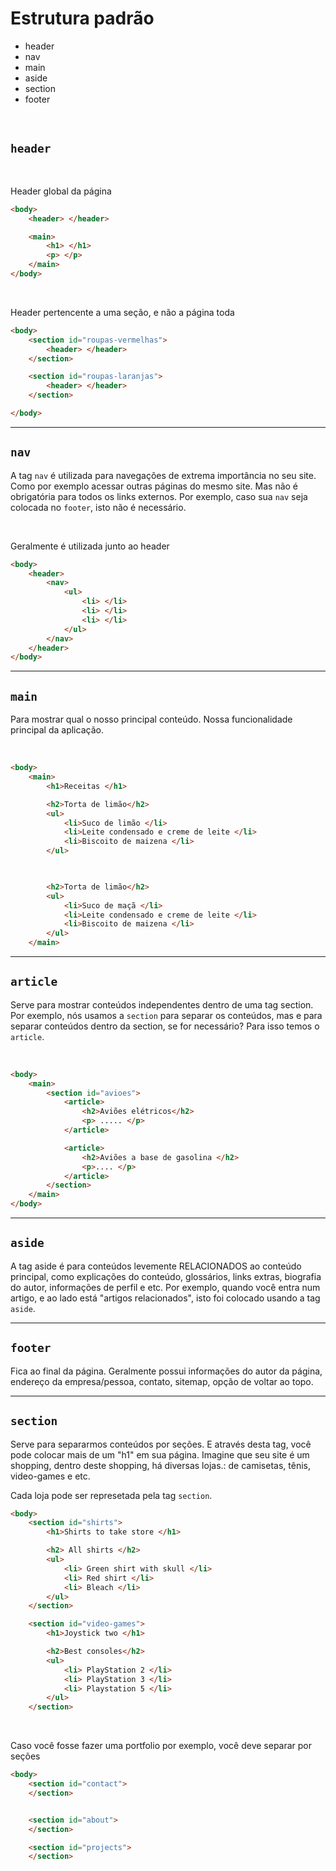 # Estrutura padrão

* header  <!-- Para criar cabeçalho                                                          -->
* nav     <!-- Para naveção dentro do seu site                                               -->
* main    <!-- Conteúdo principal da página                                                  -->
* aside   <!-- Para a barra lateral (geralmente usada para ADs)                              -->
* section <!-- Para criar seções no seu site, como um shoopping, cada loja é uma seção       -->
* footer  <!-- Para o rodapé da página, a parte de baixo                                     -->

</br>

## `header`

</br>

Header global da página 
```html 
<body>
    <header> </header>

    <main>
        <h1> </h1>
        <p> </p>
    </main>
</body>
```

</br>

Header pertencente a uma seção, e não a página toda
```html 
<body>
    <section id="roupas-vermelhas">
        <header> </header>
    </section>

    <section id="roupas-laranjas">
        <header> </header>
    </section>

</body>
```

______________________________________________________

## `nav`
A tag `nav` é utilizada para navegações de extrema importância no seu site.
Como por exemplo acessar outras páginas do mesmo site.
Mas não é obrigatória para todos os links externos.
Por exemplo, caso sua `nav` seja colocada no `footer`, isto não é necessário.

</br>

Geralmente é utilizada junto ao header
```html
<body>
    <header>
        <nav>
            <ul>
                <li> </li>
                <li> </li>
                <li> </li>
            </ul>
        </nav>
    </header>
</body>
```

______________________________________________________


## `main`
Para mostrar qual o nosso principal conteúdo. 
Nossa funcionalidade principal da aplicação.

</br>

```html
<body>
    <main>
        <h1>Receitas </h1>

        <h2>Torta de limão</h2>
        <ul>
            <li>Suco de limão </li>
            <li>Leite condensado e creme de leite </li>
            <li>Biscoito de maizena </li>
        </ul>


        
        <h2>Torta de limão</h2>
        <ul>
            <li>Suco de maçã </li>
            <li>Leite condensado e creme de leite </li>
            <li>Biscoito de maizena </li>
        </ul>
    </main>
```


______________________________________________________


## `article`
Serve para mostrar conteúdos independentes dentro de uma tag section.
Por exemplo, nós usamos a `section` para separar os conteúdos, mas e para separar conteúdos
dentro da section, se for necessário? Para isso temos o `article`.

</br>

```html
<body>
    <main>
        <section id="avioes">
            <article>
                <h2>Aviões elétricos</h2>
                <p> ..... </p>
            </article>

            <article>
                <h2>Aviões a base de gasolina </h2>
                <p>.... </p>
            </article>
        </section>
    </main>
</body>
```

______________________________________________________


## `aside`
A tag aside é para conteúdos levemente RELACIONADOS ao conteúdo principal, como explicações do conteúdo, glossários, links extras, biografia do autor, informações de perfil e etc.
Por exemplo, quando você entra num artigo, e ao lado está "artigos relacionados", isto foi colocado usando a tag `aside`.


______________________________________________________

## `footer`
Fica ao final da página.
Geralmente possui informações do autor da página, endereço da empresa/pessoa, contato, sitemap, opção de voltar ao topo.

______________________________________________________

## `section`
Serve para separarmos conteúdos por seções.
E através desta tag, você pode colocar mais de um "h1" em sua página.
Imagine que seu site é um shopping, dentro deste shopping, há diversas lojas.:
de camisetas, tênis, video-games e etc.

Cada loja pode ser represetada pela tag `section`.
```html
<body>
    <section id="shirts">
        <h1>Shirts to take store </h1>

        <h2> All shirts </h2>
        <ul>
            <li> Green shirt with skull </li>
            <li> Red shirt </li>
            <li> Bleach </li>
        </ul>
    </section>

    <section id="video-games">
        <h1>Joystick two </h1>

        <h2>Best consoles</h2>
        <ul>
            <li> PlayStation 2 </li>
            <li> PlayStation 3 </li>
            <li> Playstation 5 </li>
        </ul>
    </section>
```

</br>

Caso você fosse fazer uma portfolio por exemplo, você deve separar por seções
```html
<body>
    <section id="contact">
    </section>


    <section id="about">
    </section>

    <section id="projects">
    </section>
```
</body>
</body>
